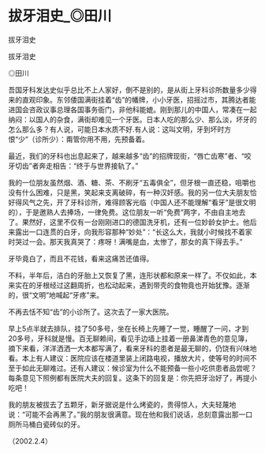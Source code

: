 # 拔牙泪史_◎田川

拔牙泪史

拔牙泪史

◎田川

吾国牙科发达史似乎总比不上人家好，倒不是别的，是从街上牙科诊所数量多少得来的直观印象。东邻倭国满街挂着“齿”的幡牌，小小牙医，招摇过市，其腾达者能进国会咨政议事总理各国事务衙门，非他科能媲。刚到那儿的中国人，常凑在一起纳闷：以国人的杂食，满街却难见一个牙医。日本人吃的那么少、那么淡，坏牙的怎么那么多？有人说，可能日本水质不好.有人说：这叫文明，牙到坏时方恨“少”（诊所少）：甭管你用不用，先预备着。

最近，我们的牙科也出息起来了，越来越多“齿”的招牌现街，“唇亡齿寒”者、“咬牙切齿”者奔走相告：“终于与世界接轨了。”

我的一位朋友虽然烟、酒、糖、茶、不刷牙“五毒俱全”，但牙根一直还稳，咀嚼也没有什么困难，只是黑，笑起来支离破碎，有一种汉奸感。我的另一位大夫朋友恰好得风气之先，开了牙科诊所，难得顾客光临（中国人还不能理解“看牙”是很文明的），于是邀熟人去捧场，一律免费。这位朋友一听“免费”两字，不由自主地去了。果然好，这里不仅有一台刚刚进口的德国洗牙机，还有一位妙龄女护士。他后来露出一口连贯的白牙，向我形容那种“妙处”：“长这么大，我就小时候找不着家时哭过一会。那天我真哭了：疼呀！满嘴是血，太惨了，那女的真下得去手。”

牙毕竟白了，而且不花钱，看来这痛苦还值得。

不料，半年后，洁白的牙胎上又恢复了黑，连形状都和原来一样了。不仅如此，本来实在的牙根经过这翻周折，也松动起来，遇到带壳的食物竟也开始犹豫。逐渐的，很“文明”地喊起“牙疼”来。

不再去恬不知“齿”的小诊所了。这次去了一家大医院。

早上5点半就去排队，挂了50多号，坐在长椅上先睡了一觉，睡醒了一问，才到20多号，牙科就是慢。百无聊赖间，看见手边墙上挂着一册鼻涕青色的意见簿，摘下来看，洋洋洒洒一大本都写满了，看来牙科的患者是最无聊的，仍饶有兴味地看。本上有人建议：医院应该在楼道里装上闭路电视，播放大片，使等号的时间不至于如此无聊难过。还有人建议：候诊室为什么不能预备一些小吃供患者品尝呢？每条意见下照例都有医院大夫的回复。这条下的回复是：你先把牙治好了，再提小吃吧！

我的朋友被拔去了五颗牙，新牙据说是什么烤瓷的，贵得惊人，大夫轻蔑地说：“可能不会再黑了。”我的朋友很满意。现在他和我们说话，总刻意露出那一口厕所马桶白瓷砖似的牙。

（2002.2.4）